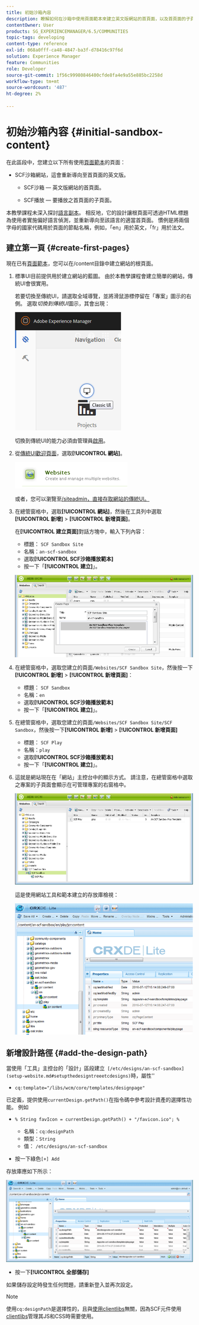 ```yaml
---
title: 初始沙箱內容
description: 瞭解如何在沙箱中使用頁面範本來建立英文版網站的首頁面，以及首頁面的子頁面。
contentOwner: User
products: SG_EXPERIENCEMANAGER/6.5/COMMUNITIES
topic-tags: developing
content-type: reference
exl-id: 068a0fff-ca48-4847-ba3f-d78416c97f6d
solution: Experience Manager
feature: Communities
role: Developer
source-git-commit: 1f56c99980846400cfde8fa4e9a55e885bc2258d
workflow-type: tm+mt
source-wordcount: '487'
ht-degree: 2%

---
```


# 初始沙箱內容 {#initial-sandbox-content}

在此區段中，您建立以下所有使用[頁面範本](initial-app.md#createthepagetemplate)的頁面：

* SCF沙箱網站，這會重新導向至首頁面的英文版。

   * SCF沙箱 — 英文版網站的首頁面。

   * SCF播放 — 要播放之首頁面的子頁面。

本教學課程未深入探討[語言副本](../../help/sites-administering/tc-prep.md)。 相反地，它的設計讓根頁面可透過HTML標題為使用者實施偏好語言偵測，並重新導向至該語言的適當首頁面。 慣例是將兩個字母的國家代碼用於頁面的節點名稱，例如，「en」用於英文，「fr」用於法文。

## 建立第一頁 {#create-first-pages}

現在已有[頁面範本](initial-app.md#createthepagetemplate)，您可以在/content目錄中建立網站的根頁面。

1. 標準UI目前提供用於建立網站的藍圖。 由於本教學課程會建立簡單的網站，傳統UI會很實用。

   若要切換至傳統UI，請選取全域導覽，並將滑鼠游標停留在「專案」圖示的右側。 選取&#x200B;*切換到傳統UI*&#x200B;圖示，其會出現：

   ![傳統ui](assets/classic-ui.png)

   切換到傳統UI的能力必須由管理員[啟用](../../help/sites-administering/enable-classic-ui.md)。

1. 從[傳統UI歡迎頁面](http://localhost:4502/welcome.html)，選取&#x200B;**[!UICONTROL 網站]**。

   ![classic-ui-website](assets/classic-ui-website.png)

   或者，您可以瀏覽至[/siteadmin，直接存取網站的傳統UI。](http://localhost:4502/siteadmin)

1. 在總管窗格中，選取&#x200B;**[!UICONTROL 網站]**，然後在工具列中選取&#x200B;**[!UICONTROL 新增]** > **[!UICONTROL 新增頁面]**。

   在&#x200B;**[!UICONTROL 建立頁面]**&#x200B;對話方塊中，輸入下列內容：

   * 標題： `SCF Sandbox Site`
   * 名稱：`an-scf-sandbox`
   * 選取&#x200B;**[!UICONTROL SCF沙箱播放範本]**
   * 按一下「**[!UICONTROL 建立]**」。

   ![classic-ui-create-page](assets/classic-ui-create-page.png)

1. 在總管窗格中，選取您建立的頁面`/Websites/SCF Sandbox Site`，然後按一下&#x200B;**[!UICONTROL 新增]** > **[!UICONTROL 新增頁面]**：

   * 標題： `SCF Sandbox`
   * 名稱：`en`
   * 選取&#x200B;**[!UICONTROL SCF沙箱播放範本]**
   * 按一下「**[!UICONTROL 建立]**」。

1. 在總管窗格中，選取您建立的頁面`/Websites/SCF Sandbox Site/SCF Sandbox`，然後按一下&#x200B;**[!UICONTROL 新增]** > **[!UICONTROL 新增頁面]**

   * 標題： `SCF Play`
   * 名稱：`play`
   * 選取&#x200B;**[!UICONTROL SCF沙箱播放範本]**
   * 按一下「**[!UICONTROL 建立]**」。

1. 這就是網站現在在「網站」主控台中的顯示方式。 請注意，在總管窗格中選取之專案的子頁面會顯示在可管理專案的右窗格中。

   ![classic-ui-website-page](assets/classic-ui-website-page.png)

   這是使用網站工具和範本建立的存放庫檢視：

   ![classic-ui-repository-view](assets/classic-ui-repository-view.png)

## 新增設計路徑 {#add-the-design-path}

當使用「工具」主控台的「設計」區段建立` [/etc/designs/an-scf-sandbox](setup-website.md#setupthedesigntreeetcdesigns)`時，屬性&#39;&#39;

* `cq:template="/libs/wcm/core/templates/designpage"`

已定義，提供使用`currentDesign.getPath()`在指令碼中參考設計資產的選擇性功能。 例如

* `% String favIcon = currentDesign.getPath() + "/favicon.ico"; %`


   * 名稱：`cq:designPath`
   * 類型：`String`
   * 值： `/etc/designs/an-scf-sandbox`

* 按一下綠色`[+] Add`

存放庫應如下所示：

![classic-ui-repository-path](assets/classic-ui-repository-path.png)

* 按一下&#x200B;**[!UICONTROL 全部儲存]**

如果儲存設定時發生任何問題，請重新登入並再次設定。

>[!NOTE]
>
>使用`cq:designPath`是選擇性的，且與[使用clientlibs](develop-app.md#includeclientlibsintemplate)無關，因為SCF元件使用[clientlibs](client-customize.md#clientlibs-for-scf)管理其JS和CSS時需要使用。
